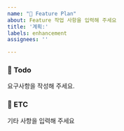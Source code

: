```yaml
---
name: "📝 Feature Plan"
about: Feature 작업 사항을 입력해 주세요
title: '계획:'
labels: enhancement
assignees: ''

---
```


### 📌 Todo
요구사항을 작성해 주세요.
  
  
  
### 📌 ETC
기타 사항을 입력해 주세요
